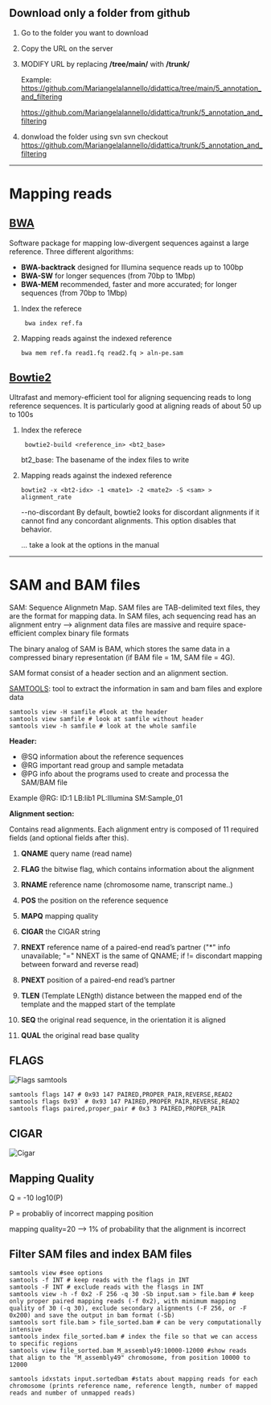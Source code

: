 ## Download only a folder from github

1. Go to the folder you want to download

2. Copy the URL on the server

3. MODIFY URL by replacing **/tree/main/** with **/trunk/**
    
    Example: https://github.com/MariangelaIannello/didattica/tree/main/5_annotation_and_filtering
    
	https://github.com/MariangelaIannello/didattica/trunk/5_annotation_and_filtering

4. donwload the folder using svn
svn checkout https://github.com/MariangelaIannello/didattica/trunk/5_annotation_and_filtering
---


# Mapping reads

## [BWA](http://bio-bwa.sourceforge.net/)

Software package for mapping low-divergent sequences against a large reference. Three different algorithms:
+ **BWA-backtrack** designed for Illumina sequence reads up to 100bp
+ **BWA-SW**  for longer sequences (from 70bp to 1Mbp)
+ **BWA-MEM**  recommended, faster and more accurated; for longer sequences (from 70bp to 1Mbp)

1. Index the referece

    ``` bwa index ref.fa```

2. Mapping reads against the indexed reference

    ```bwa mem ref.fa read1.fq read2.fq > aln-pe.sam```

## [Bowtie2](http://bowtie-bio.sourceforge.net/bowtie2/manual.shtml)

Ultrafast and memory-efficient tool for aligning sequencing reads to long reference sequences. It is particularly good at aligning reads of about 50 up to 100s 

1. Index the referece

    ``` bowtie2-build <reference_in> <bt2_base>```
    
    bt2_base: The basename of the index files to write

2. Mapping reads against the indexed reference

    ```bowtie2 -x <bt2-idx> -1 <mate1> -2 <mate2> -S <sam> > alignment_rate```
    
    --no-discordant By default, bowtie2 looks for discordant alignments if it cannot find any concordant alignments. This option disables that behavior.

    ... take  a look at the options in the manual
---
# SAM and BAM files

SAM: Sequence Alignmetn Map. SAM files are TAB-delimited text files, they are the format for mapping data. In SAM files, ach sequencing read has an alignment entry --> alignment data files are massive and require space-efficient complex binary file formats

The binary analog of SAM is BAM, which stores the same data in a compressed binary representation (if BAM file = 1M, SAM file = 4G).

SAM format consist of a header section and an alignment section.

[SAMTOOLS](http://www.htslib.org/doc/samtools.html): tool to extract the information in sam and bam files and explore data

```
samtools view -H samfile #look at the header
samtools view samfile # look at samfile without header
samtools view -h samfile # look at the whole samfile
```

**Header:**

+ @SQ information about the reference sequences
+ @RG important read group and sample metadata
+ @PG info about the programs used to create and processa the SAM/BAM file

Example @RG:     ID:1    LB:lib1 PL:Illumina     SM:Sample_01

**Alignment section:**

Contains read alignments. Each alignment entry is composed of 11 required fields (and optional fields after this).

1. **QNAME** query name (read name)

2. **FLAG** the bitwise flag, which contains information about the alignment

3. **RNAME** reference name (chromosome name, transcript name..)

4.	**POS** the position on the reference sequence

5. **MAPQ** mapping quality
6. **CIGAR** the CIGAR string
7. **RNEXT**  reference name of a paired-end read’s partner ("*" info unavailable; "=" NNEXT is the same of QNAME; if != discondart mapping between forward and reverse read) 
8. **PNEXT** position of a paired-end read’s partner
9. **TLEN** (Template LENgth) distance between the mapped end of the template and the
mapped start of the template
10. **SEQ** the original read sequence, in the orientation it is aligned
11. **QUAL** the original read base quality 


## FLAGS
![Flags samtools](https://raw.githubusercontent.com/MariangelaIannello/didattica/main/images/flag_samtools.png)

```
samtools flags 147 # 0x93 147 PAIRED,PROPER_PAIR,REVERSE,READ2
samtools flags 0x93` # 0x93 147 PAIRED,PROPER_PAIR,REVERSE,READ2
samtools flags paired,proper_pair # 0x3 3 PAIRED,PROPER_PAIR
```

## CIGAR
![Cigar](https://raw.githubusercontent.com/MariangelaIannello/didattica/main/images/cigar.png)


## Mapping Quality

Q = -10 log10(P) 

P = probabliy of incorrect mapping position

mapping quality=20 --> 1% of probability that the alignment is incorrect



## Filter SAM files and index BAM files

```
samtools view #see options
samtools -f INT # keep reads with the flags in INT
samtools -F INT # exclude reads with the flasgs in INT
samtools view -h -f 0x2 -F 256 -q 30 -Sb input.sam > file.bam # keep only proper paired mapping reads (-f 0x2), with minimum mapping quality of 30 (-q 30), exclude secondary alignments (-F 256, or -F 0x200) and save the output in bam format (-Sb)
samtools sort file.bam > file_sorted.bam # can be very computationally intensive
samtools index file_sorted.bam # index the file so that we can access to specific regions
samtools view file_sorted.bam M_assembly49:10000-12000 #show reads that align to the "M_assembly49" chromosome, from position 10000 to 12000

samtools idxstats input.sortedbam #stats about mapping reads for each chromosome (prints reference name, reference length, number of mapped reads and number of unmapped reads)
```
